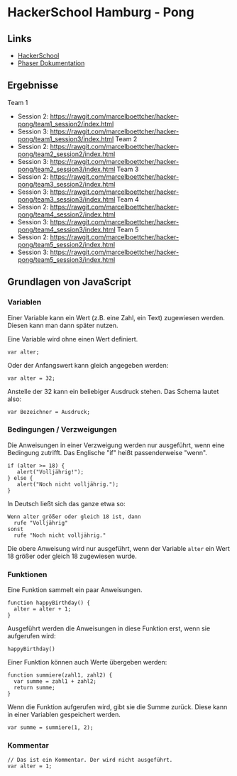 # HackerSchool Hamburg - Pong

## Links
- [HackerSchool](http://www.hacker-school.de)
- [Phaser Dokumentation](http://phaser.io/docs)

## Ergebnisse
Team 1
- Session 2: https://rawgit.com/marcelboettcher/hacker-pong/team1_session2/index.html
- Session 3: https://rawgit.com/marcelboettcher/hacker-pong/team1_session3/index.html
Team 2
- Session 2: https://rawgit.com/marcelboettcher/hacker-pong/team2_session2/index.html
- Session 3: https://rawgit.com/marcelboettcher/hacker-pong/team2_session3/index.html
Team 3
- Session 2: https://rawgit.com/marcelboettcher/hacker-pong/team3_session2/index.html
- Session 3: https://rawgit.com/marcelboettcher/hacker-pong/team3_session3/index.html
Team 4
- Session 2: https://rawgit.com/marcelboettcher/hacker-pong/team4_session2/index.html
- Session 3: https://rawgit.com/marcelboettcher/hacker-pong/team4_session3/index.html
Team 5
- Session 2: https://rawgit.com/marcelboettcher/hacker-pong/team5_session2/index.html
- Session 3: https://rawgit.com/marcelboettcher/hacker-pong/team5_session3/index.html

## Grundlagen	von JavaScript

### Variablen
Einer Variable kann ein Wert (z.B. eine Zahl, ein Text) zugewiesen werden. Diesen kann man dann später nutzen.

Eine Variable wird ohne einen Wert definiert.
```
var alter;
```

Oder der Anfangswert kann gleich angegeben werden:
```
var alter = 32;
```

Anstelle der 32 kann ein beliebiger Ausdruck stehen. Das Schema lautet also:
```
var Bezeichner = Ausdruck;
```



### Bedingungen / Verzweigungen
Die Anweisungen in einer Verzweigung werden nur ausgeführt, wenn eine Bedingung zutrifft. Das Englische "if" heißt passenderweise "wenn".

```
if (alter >= 18) {
   alert("Volljährig!");
} else {
   alert("Noch nicht volljährig.");
}
```
In Deutsch ließt sich das ganze etwa so: 
```
Wenn alter größer oder gleich 18 ist, dann
  rufe "Volljährig"
sonst
  rufe "Noch nicht volljährig."
```
Die obere Anweisung wird nur ausgeführt, wenn der Variable `alter` ein Wert 18 größer oder gleich 18 zugewiesen wurde.


### Funktionen
Eine Funktion sammelt ein paar Anweisungen.

```
function happyBirthday() {
  alter = alter + 1;
}
```
Ausgeführt werden die Anweisungen in diese Funktion erst, wenn sie aufgerufen wird:
```
happyBirthday()
```

Einer Funktion können auch Werte übergeben werden:
```
function summiere(zahl1, zahl2) {
  var summe = zahl1 + zahl2;
  return summe;
}
```

Wenn die Funktion aufgerufen wird, gibt sie die Summe zurück. Diese kann in einer Variablen gespeichert werden.
```
var summe = summiere(1, 2);
```


### Kommentar

```
// Das ist ein Kommentar. Der wird nicht ausgeführt.
var alter = 1;
```
